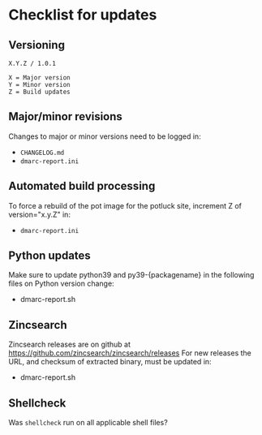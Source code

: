 # Checklist for updates

## Versioning
```
X.Y.Z / 1.0.1

X = Major version
Y = Minor version
Z = Build updates
```

## Major/minor revisions
Changes to major or minor versions need to be logged in:
* `CHANGELOG.md`
* `dmarc-report.ini`

## Automated build processing
To force a rebuild of the pot image for the potluck site, increment Z of version="x.y.Z" in:
* `dmarc-report.ini`

## Python updates
Make sure to update python39 and py39-{packagename} in the following files on Python version change:
* dmarc-report.sh

## Zincsearch
Zincsearch releases are on github at https://github.com/zincsearch/zincsearch/releases
For new releases the URL, and checksum of extracted binary, must be updated in:
* dmarc-report.sh

## Shellcheck
Was `shellcheck` run on all applicable shell files?
